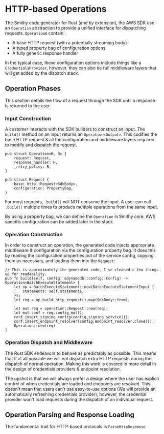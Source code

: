 # HTTP-based Operations
The Smithy code generator for Rust (and by extension), the AWS SDK use an `Operation` abstraction to provide a unified
interface for dispatching requests. `Operation`s contain:
* A base HTTP request (with a potentially streaming body)
* A typed property bag of configuration options
* A fully generic response handler

In the typical case, these configuration options include things like a `CredentialsProvider`, however, they can also be
full middleware layers that will get added by the dispatch stack.

## Operation Phases
This section details the flow of a request through the SDK until a response is returned to the user.

### Input Construction

A customer interacts with the SDK builders to construct an input. The `build()` method on an input returns
an `Operation<Output>`. This codifies the base HTTP request & all the configuration and middleware layers required to modify and dispatch the request.

```rust,ignore
pub struct Operation<H, R> {
    request: Request,
    response_handler: H,
    _retry_policy: R,
}

pub struct Request {
    base: http::Request<SdkBody>,
    configuration: PropertyBag,
}
```

For most requests, `.build()` will NOT consume the input. A user can call `.build()` multiple times to produce multiple operations from the same input.

By using a property bag, we can define the `Operation` in Smithy core. AWS specific configuration can be added later in the stack.

### Operation Construction
In order to construct an operation, the generated code injects appropriate middleware & configuration via the configuration property bag. It does this by reading the configuration properties out of the service
config, copying them as necessary, and loading them into the `Request`:

```rust,ignore
// This is approximately the generated code, I've cleaned a few things up for readability.
pub fn build(self, config: &dynamodb::config::Config) -> Operation<BatchExecuteStatement> {
    let op = BatchExecuteStatement::new(BatchExecuteStatementInput {
        statements: self.statements,
    });
    let req = op.build_http_request().map(SdkBody::from);

    let mut req = operation::Request::new(req);
    let mut conf = req.config_mut();
    conf.insert_signing_config(config.signing_service());
    conf.insert_endpoint_resolver(config.endpoint_resolver.clone());
    Operation::new(req)
}
```

### Operation Dispatch and Middleware

The Rust SDK endeavors to behave as predictably as possible. This means that if at all possible we will not dispatch extra HTTP requests during the dispatch of normal operation. Making this work is covered in more detail in the design of credentials providers & endpoint resolution.

The upshot is that we will always prefer a design where the user has explicit control of when credentials are loaded and endpoints are resolved. This doesn't mean that users can't use easy-to-use options (We will provide an automatically refreshing credentials provider), however, the credential provider won't load requests during the dispatch of an individual request.

## Operation Parsing and Response Loading

The fundamental trait for HTTP-based protocols is `ParseHttpResponse`
